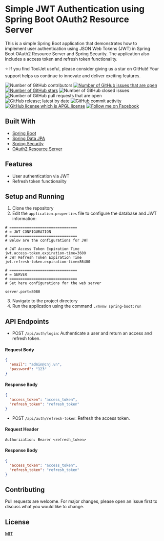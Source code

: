 # Simple JWT Authentication using Spring Boot OAuth2 Resource Server

This is a simple Spring Boot application that demonstrates how to implement user authentication using
JSON Web Tokens (JWT) in Spring Boot OAuth2 Resource Server and Spring Security.
The application also includes a access token and refresh token functionality.

 :star: If you find ToolJet useful, please consider giving us a star on GitHub! Your support helps us continue to innovate and deliver exciting features.

![Number of GitHub contributors](https://img.shields.io/github/contributors/lochuung/simple-jwt-auth)
[![Number of GitHub issues that are open](https://img.shields.io/github/issues/lochuung/simple-jwt-auth)](https://github.com/lochuung/simple-jwt-auth/issues)
[![Number of GitHub stars](https://img.shields.io/github/stars/lochuung/simple-jwt-auth)](https://github.com/lochuung/simple-jwt-auth/stargazers)
![Number of GitHub closed issues](https://img.shields.io/github/issues-closed/lochuung/simple-jwt-auth)
![Number of GitHub pull requests that are open](https://img.shields.io/github/issues-pr-raw/lochuung/simple-jwt-auth)
![GitHub release; latest by date](https://img.shields.io/github/v/release/lochuung/simple-jwt-auth)
![GitHub commit activity](https://img.shields.io/github/commit-activity/m/lochuung/simple-jwt-auth)
[![GitHub license which is APGL license](https://img.shields.io/github/license/lochuung/simple-jwt-auth)](https://github.com/lochuung/simple-jwt-auth)
[![Follow me on Facebook](https://img.shields.io/badge/Facebook-Connect-brightgreen?style=social&logo=facebook)](https://facebook.com/lochuung)



## Built With

- [Spring Boot](https://spring.io/projects/spring-boot)
- [Spring Data JPA](https://spring.io/projects/spring-data-jpa)
- [Spring Security](https://spring.io/projects/spring-security)
- [OAuth2 Resource Server](https://docs.spring.io/spring-boot/docs/3.2.2/reference/htmlsingle/index.html#web.security.oauth2.server)


## Features

- User authentication via JWT
- Refresh token functionality

## Setup and Running

1. Clone the repository
2. Edit the `application.properties` file to configure the database and JWT information:
```properties
# ===============================
# = JWT CONFIGURATION
# ===============================
# Below are the configurations for JWT

# JWT Access Token Expiration Time
jwt.access-token.expiration-time=3600
# JWT Refresh Token Expiration Time
jwt.refresh-token.expiration-time=86400

# ===============================
# = SERVER
# ===============================
# Set here configurations for the web server

server.port=8080
```
3. Navigate to the project directory
4. Run the application using the command `./mvnw spring-boot:run`

## API Endpoints

- POST `/api/auth/login`: Authenticate a user and return an access and refresh token.

#### Request Body

```json
{
  "email": "admin@cnj.vn",
  "password": "123"
}
```

#### Response Body

```json
{
  "access_token": "access_token",
  "refresh_token": "refresh_token"
}
```

- POST `/api/auth/refresh-token`: Refresh the access token.

#### Request Header

```
Authorization: Bearer <refresh_token>
```

#### Response Body

```json
{
  "access_token": "access_token",
  "refresh_token": "refresh_token"
}
```

## Contributing

Pull requests are welcome. For major changes, please open an issue first to discuss what you would like to change.

## License

[MIT](https://choosealicense.com/licenses/mit/)

